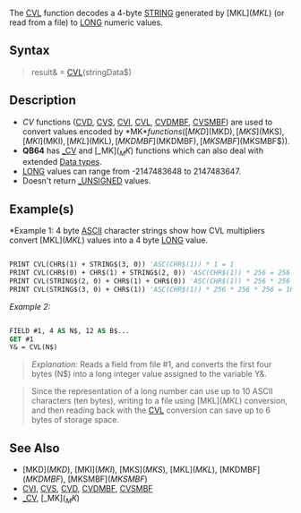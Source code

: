 The [CVL](CVL) function decodes a 4-byte [STRING](STRING) generated by [MKL$](MKL$) (or read from a file) to [LONG](LONG) numeric values.

## Syntax

> result& = [CVL](CVL)(stringData$)

## Description

* *CV* functions ([CVD](CVD), [CVS](CVS), [CVI](CVI), [CVL](CVL), [CVDMBF](CVDMBF), [CVSMBF](CVSMBF)) are used to convert values encoded by *MK$* functions ([MKD$](MKD$), [MKS$](MKS$), [MKI$](MKI$), [MKL$](MKL$), [MKDMBF$](MKDMBF$), [MKSMBF$](MKSMBF$)).
* **QB64** has [_CV](_CV) and [_MK$](_MK$) functions which can also deal with extended [Data types](Data-types).
* [LONG](LONG) values can range from -2147483648 to 2147483647.
* Doesn't return [_UNSIGNED](_UNSIGNED) values.

## Example(s)

*Example 1: 4 byte [ASCII](ASCII) character strings show how CVL multipliers convert [MKL$](MKL$) values into a 4 byte [LONG](LONG) value.

```vb

PRINT CVL(CHR$(1) + STRING$(3, 0)) 'ASC(CHR$(1)) * 1 = 1
PRINT CVL(CHR$(0) + CHR$(1) + STRING$(2, 0)) 'ASC(CHR$(1)) * 256 = 256
PRINT CVL(STRING$(2, 0) + CHR$(1) + CHR$(0)) 'ASC(CHR$(1)) * 256 * 256 = 65536
PRINT CVL(STRING$(3, 0) + CHR$(1)) 'ASC(CHR$(1)) * 256 * 256 * 256 = 16777216 

```

*Example 2:*

```vb

FIELD #1, 4 AS N$, 12 AS B$...
GET #1
Y& = CVL(N$) 

```

> *Explanation:* Reads a field from file #1, and converts the first four bytes (N$) into a long integer value assigned to the variable Y&.

> Since the representation of a long number can use up to 10 ASCII characters (ten bytes), writing to a file using [MKL$](MKL$) conversion, and then reading back with the [CVL](CVL) conversion can save up to 6 bytes of storage space.

## See Also

* [MKD$](MKD$), [MKI$](MKI$), [MKS$](MKS$), [MKL$](MKL$), [MKDMBF$](MKDMBF$), [MKSMBF$](MKSMBF$)
* [CVI](CVI), [CVS](CVS), [CVD](CVD), [CVDMBF](CVDMBF), [CVSMBF](CVSMBF)
* [_CV](_CV), [_MK$](_MK$)
